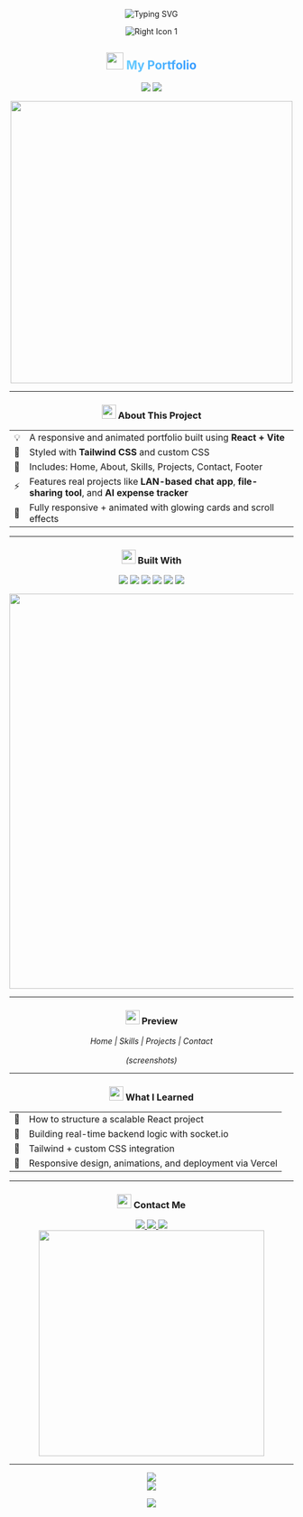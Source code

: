 <p align="center">
  <img src="https://readme-typing-svg.demolab.com?font=Fira+Code&size=24&pause=1000&color=66CCFF&center=true&vCenter=true&width=435&lines=Hi+I'm+Lohith+Sai+G.;Full-Stack+Developer+%F0%9F%92%BB;Backend+%7C+LAN-based+%7C+Socket.IO;React+%7C+Node.js+%7C+MongoDB+%7C+Firebase" alt="Typing SVG" />
</p>

<div align="center">
  
   <img src="https://media3.giphy.com/media/v1.Y2lkPTc5MGI3NjExZHQzOTI2OTg3dzVyaDM3NjBxaDhicTBueDE0ZHB5cHhzd2NoOWt4ZCZlcD12MV9pbnRlcm5hbF9naWZfYnlfaWQmY3Q9Zw/qgQUggAC3Pfv687qPC/giphy.gif" alt="Right Icon 1" className="about-icon about-icon-right about-icon-right-large" />
  
</div>

<h2 align="center">
  <img src="https://media.giphy.com/media/v1.Y2lkPTc5MGI3NjExNTdkMmY5NjRiNGJlZWNkMTUyYzJhZTI0ZTUwZmE0ZjJmNDg4YTUzYiZjdD1z/WFZvB7VIXBgiz3oDXE/giphy.gif" width="30px" height="30px">
  <span style="background: linear-gradient(to right, #66CCFF, #3399FF); -webkit-background-clip: text; -webkit-text-fill-color: transparent;">My Portfolio</span>
</h2>

<p align="center">
  <a href="https://lohith.vercel.app/" target="_blank"><img src="https://img.shields.io/badge/Live%20Website-%2300C7B7.svg?style=for-the-badge&logo=vercel&logoColor=white"/></a>
  <a href="https://github.com/Lohithsai06/lohith-portfolio" target="_blank"><img src="https://img.shields.io/badge/GitHub-%23121011.svg?style=for-the-badge&logo=github&logoColor=white"/></a>
</p>

<div align="center">
  <img src="https://user-images.githubusercontent.com/74038190/212284115-f47cd8ff-2ffb-4b04-b5bf-4d1c14c0247f.gif" width="500">
</div>

---

<h3 align="center">
  <img src="https://media.giphy.com/media/v1.Y2lkPTc5MGI3NjExZjkyMDk0ZTk0YzFmYzJiMTRlZGI0YmM2YTM1NmNkZDQ0OGQ2ZTYxNyZjdD1z/3oKIPEqDGUULpEU0aQ/giphy.gif" width="25px" height="25px">
  About This Project
</h3>

<div align="center">
  <table>
    <tr>
      <td>💡</td>
      <td>A responsive and animated portfolio built using <b>React + Vite</b></td>
    </tr>
    <tr>
      <td>🧱</td>
      <td>Styled with <b>Tailwind CSS</b> and custom CSS</td>
    </tr>
    <tr>
      <td>📁</td>
      <td>Includes: Home, About, Skills, Projects, Contact, Footer</td>
    </tr>
    <tr>
      <td>⚡</td>
      <td>Features real projects like <b>LAN-based chat app</b>, <b>file-sharing tool</b>, and <b>AI expense tracker</b></td>
    </tr>
    <tr>
      <td>📱</td>
      <td>Fully responsive + animated with glowing cards and scroll effects</td>
    </tr>
  </table>
</div>

---

<h3 align="center">
  <img src="https://media.giphy.com/media/v1.Y2lkPTc5MGI3NjExNzRlMjI0ZDYxZTc2ZDI5NjU2YTM5YTk2YTkxZDQyOGNkNjlmOGMwZSZjdD1z/uhXS9UJswbChJyxJDK/giphy.gif" width="25px" height="25px">
  Built With
</h3>

<p align="center">
  <img src="https://img.shields.io/badge/React-20232A?style=for-the-badge&logo=react&logoColor=61DAFB" />
  <img src="https://img.shields.io/badge/Vite-646CFF?style=for-the-badge&logo=vite&logoColor=white" />
  <img src="https://img.shields.io/badge/Tailwind-38B2AC?style=for-the-badge&logo=tailwind-css&logoColor=white" />
  <img src="https://img.shields.io/badge/Node.js-339933?style=for-the-badge&logo=node.js&logoColor=white" />
  <img src="https://img.shields.io/badge/Socket.io-black?style=for-the-badge&logo=socket.io&logoColor=white" />
  <img src="https://img.shields.io/badge/Firebase-ffca28?style=for-the-badge&logo=firebase&logoColor=black" />
</p>

<div align="center">
  <img src="https://user-images.githubusercontent.com/74038190/212284100-561aa473-3905-4a80-b561-0d28506553ee.gif" width="700">
</div>

---

<h3 align="center">
  <img src="https://media.giphy.com/media/v1.Y2lkPTc5MGI3NjExMjNhMTdlMDRjMGM1ZDM2MzhjMmFiYmVkNTAyNTFkOTVmMGRhNWJkMSZjdD1z/LmrAJeVSl8PLgrjEbp/giphy.gif" width="25px" height="25px">
  Preview
</h3>

<div align="center">
  <i>Home | Skills | Projects | Contact</i>
  <br><br>
  <i>(screenshots)</i>
</div>


---

<h3 align="center">
  <img src="https://media.giphy.com/media/v1.Y2lkPTc5MGI3NjExNjI1NzA3ODU0ZDcxMDQ5YzQ3NzI4ODY2ZDIxMzY5ZmEzYTk5YWE4YSZjdD1z/RJVw6tIfb2dIwTHFb0/giphy.gif" width="25px" height="25px">
  What I Learned
</h3>

<div align="center">
  <table>
    <tr>
      <td>🔹</td>
      <td>How to structure a scalable React project</td>
    </tr>
    <tr>
      <td>🔹</td>
      <td>Building real-time backend logic with socket.io</td>
    </tr>
    <tr>
      <td>🔹</td>
      <td>Tailwind + custom CSS integration</td>
    </tr>
    <tr>
      <td>🔹</td>
      <td>Responsive design, animations, and deployment via Vercel</td>
    </tr>
  </table>
</div>

---

<h3 align="center">
  <img src="https://media.giphy.com/media/v1.Y2lkPTc5MGI3NjExMjI2ZmI0ZjA4YWVmMmJhYmI2ZTRhYTQzMzViN2VmMGQ0YTI0ZGE4YiZjdD1z/jUwpNzg9IcyrK/giphy.gif" width="25px" height="25px">
  Contact Me
</h3>

<div align="center">
  <a href="mailto:Lohithsai0808@gmail.com">
    <img src="https://img.shields.io/badge/Email-D14836?style=for-the-badge&logo=gmail&logoColor=white" />
  </a>
  <a href="https://github.com/Lohithsai06">
    <img src="https://img.shields.io/badge/GitHub-100000?style=for-the-badge&logo=github&logoColor=white" />
  </a>
  <a href="https://www.linkedin.com/in/lohith-sai-g-b929b6281">
    <img src="https://img.shields.io/badge/LinkedIn-0077B5?style=for-the-badge&logo=linkedin&logoColor=white" />
  </a>
</div>

<div align="center">
  <img src="https://user-images.githubusercontent.com/74038190/216656977-ef584e23-4dc1-4357-bce3-923ee4d78bf9.gif" width="400">
</div>

---

<div align="center">
  <img src="https://github-readme-stats.vercel.app/api/top-langs/?username=Lohithsai06&layout=compact&theme=radical" />
</div>

<div align="center">
  <img src="https://github-profile-trophy.vercel.app/?username=Lohithsai06&theme=radical&no-frame=true&row=1" />
</div>

<p align="center">
  <img src="https://capsule-render.vercel.app/api?type=waving&color=66ccff&height=100&section=footer"/>
</p>

